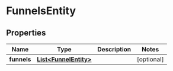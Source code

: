 

# FunnelsEntity

## Properties

Name | Type | Description | Notes
------------ | ------------- | ------------- | -------------
**funnels** | [**List&lt;FunnelEntity&gt;**](FunnelEntity.md) |  |  [optional]



